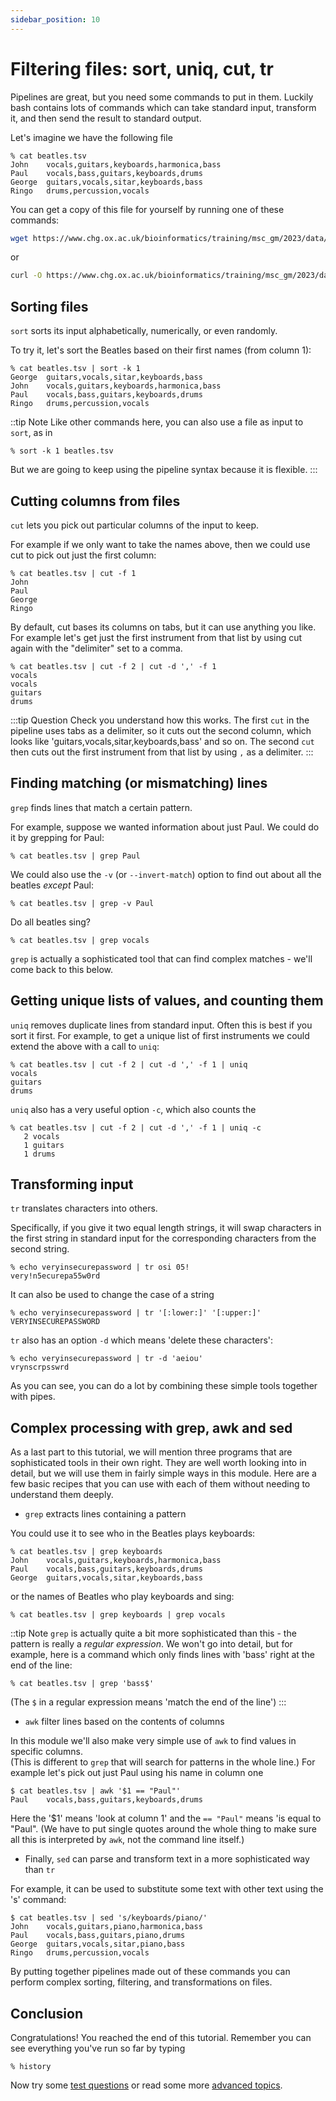 ```yaml
---
sidebar_position: 10
---
```


# Filtering files: sort, uniq, cut, tr

Pipelines are great, but you need some commands to put in them. Luckily bash contains lots of commands which can take
standard input, transform it, and then send the result to standard output.

Let's imagine we have the following file

~~~~
% cat beatles.tsv 
John	vocals,guitars,keyboards,harmonica,bass
Paul	vocals,bass,guitars,keyboards,drums
George	guitars,vocals,sitar,keyboards,bass
Ringo	drums,percussion,vocals
~~~~

You can get a copy of this file for yourself by running one of these commands:

```sh
wget https://www.chg.ox.ac.uk/bioinformatics/training/msc_gm/2023/data/beatles.tsv
```

or 
```sh
curl -O https://www.chg.ox.ac.uk/bioinformatics/training/msc_gm/2023/data/beatles.tsv
```

## Sorting files

`sort` sorts its input alphabetically, numerically, or even randomly.

To try it, let's sort the Beatles based on their first names (from column 1):

~~~~
% cat beatles.tsv | sort -k 1
George	guitars,vocals,sitar,keyboards,bass
John	vocals,guitars,keyboards,harmonica,bass
Paul	vocals,bass,guitars,keyboards,drums
Ringo	drums,percussion,vocals
~~~~

::tip Note
Like other commands here, you can also use a file as input to `sort`, as in 
```
% sort -k 1 beatles.tsv
```

But we are going to keep using the pipeline syntax because it is flexible.
:::


## Cutting columns from files

`cut` lets you pick out particular columns of the input to keep.

For example if we only want to take the names above, then we could use cut to pick out just the first column:

~~~~
% cat beatles.tsv | cut -f 1
John
Paul
George
Ringo
~~~~

By default, cut bases its columns on tabs, but it can use anything you like. For example let's get just the first
instrument from that list by using cut again with the "delimiter" set to a comma.

~~~~
% cat beatles.tsv | cut -f 2 | cut -d ',' -f 1
vocals
vocals
guitars
drums
~~~~

:::tip Question
Check you understand how this works.  The first `cut` in the pipeline uses tabs as a delimiter, so it cuts out the second column, which looks like 'guitars,vocals,sitar,keyboards,bass' and so on.  The second `cut` then cuts out the first instrument from that list by using `,` as a delimiter.
:::

## Finding matching (or mismatching) lines

`grep` finds lines that match a certain pattern.

For example, suppose we wanted information about just Paul.  We could do it by grepping for Paul:
```
% cat beatles.tsv | grep Paul
```

We could also use the `-v` (or `--invert-match`) option to find out about all the beatles *except* Paul:
```
% cat beatles.tsv | grep -v Paul
```

Do all beatles sing?
```
% cat beatles.tsv | grep vocals
```

`grep` is actually a sophisticated tool that can find complex matches - we'll come back to this below.

## Getting unique lists of values, and counting them

`uniq` removes duplicate lines from standard input.  Often this is best if you sort it first.
For example, to get a unique list of first instruments we could extend the above with a call to `uniq`:

~~~~
% cat beatles.tsv | cut -f 2 | cut -d ',' -f 1 | uniq
vocals
guitars
drums
~~~~

`uniq` also has a very useful option `-c`, which also counts the 

```
% cat beatles.tsv | cut -f 2 | cut -d ',' -f 1 | uniq -c
   2 vocals
   1 guitars
   1 drums
```

## Transforming input

`tr` translates characters into others.

Specifically, if you give it two equal length strings, it will swap characters in the first string in standard input for the
corresponding characters from the second string.

~~~~
% echo veryinsecurepassword | tr osi 05!
very!n5ecurepa55w0rd
~~~~

It can also be used to change the case of a string

~~~~
% echo veryinsecurepassword | tr '[:lower:]' '[:upper:]'
VERYINSECUREPASSWORD
~~~~

`tr` also has an option `-d` which means 'delete these characters':
~~~~
% echo veryinsecurepassword | tr -d 'aeiou'
vrynscrpsswrd
~~~~

As you can see, you can do a lot by combining these simple tools together with pipes.

## Complex processing with grep, awk and sed

As a last part to this tutorial, we will mention three programs that are sophisticated tools in their own right. They
are well worth looking into in detail, but we will use them in fairly simple ways in this module. Here are a
few basic recipes that you can use with each of them without needing to understand them deeply.

* `grep` extracts lines containing a pattern

You could use it to see who in the Beatles plays keyboards:

~~~~
% cat beatles.tsv | grep keyboards
John	vocals,guitars,keyboards,harmonica,bass
Paul	vocals,bass,guitars,keyboards,drums
George	guitars,vocals,sitar,keyboards,bass
~~~~

or the names of Beatles who play keyboards and sing:
```
% cat beatles.tsv | grep keyboards | grep vocals
```

::tip Note
`grep` is actually quite a bit more sophisticated than this - the pattern is really a *regular expression*. We won't go
into detail, but for example, here is a command which only finds lines with 'bass' right at the end of the line:

```
% cat beatles.tsv | grep 'bass$'
```

(The `$` in a regular expression means 'match the end of the line')
:::

* `awk` filter lines based on the contents of columns

In this module we'll also make very simple use of `awk` to find values in specific columns.  
(This is different to `grep` that will search for patterns in the whole line.)
For example let's pick out just Paul using his name in column one

~~~~
$ cat beatles.tsv | awk '$1 == "Paul"'
Paul	vocals,bass,guitars,keyboards,drums
~~~~

Here the '$1' means 'look at column 1' and the `== "Paul"` means 'is equal to "Paul".  (We have to put single quotes
around the whole thing to make sure all this is interpreted by `awk`, not the command line itself.)


* Finally, `sed` can parse and transform text in a more sophisticated way than `tr`

For example, it can be used to substitute some text with other text using the 's' command:

~~~~
$ cat beatles.tsv | sed 's/keyboards/piano/'
John	vocals,guitars,piano,harmonica,bass
Paul	vocals,bass,guitars,piano,drums
George	guitars,vocals,sitar,piano,bass
Ringo	drums,percussion,vocals
~~~~

By putting together pipelines made out of these commands you can perform complex sorting, filtering, and transformations
on files.


## Conclusion

Congratulations!  You reached the end of this tutorial.  Remember you can see everything you've run so far by typing
```
% history
```

Now try some [test questions](10_questions.md) or read some more [advanced topics](./appendices/).

